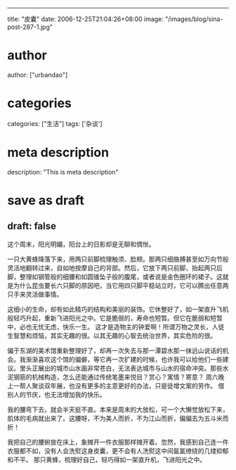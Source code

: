 
---
title: "皮囊"
date: 2006-12-25T21:04:26+08:00
image: "/images/blog/sina-post-287-1.jpg"
# author
author: ["urbandao"]
# categories
categories: ["生活"]
tags: ['杂谈']
# meta description
description: "This is meta description"
# save as draft
draft: false
---

这个周末，阳光明媚，阳台上的日影却是无聊和惆怅。

一只大黄蜂降落下来，用两只前脚梳理触须、脸颊。那两只细胳膊甚至如万向节般灵活地翻转过来，自如地按摩自己的背部。然后，它放下两只前脚，抬起两只后脚，整理如钢管般的细腰和如圆锥坠子般的腹尾，或者说是金色圈环的裙子。这就是为什么昆虫要长六只脚的原因吧，当它用四只脚平稳站立时，它可以腾出任意两只手来灵活做事情。

这细小的生命，却有如此精巧的结构和美丽的装饰。它休整好了，如一架直升飞机般轻巧升起，重新飞进阳光之中。它是脆弱的，寿命也短暂。但它在脆弱和短暂中，必也无忧无虑，快乐一生。
这才是造物主的钟爱啊！所谓万物之灵长，人徒生智慧和烦恼，其实无趣的很。以其无趣的心智去统治世界，其实危险的很。

偏于东湖的美术馆重新整理好了，却再一次失去与那一潭碧水那一抹远山说话的机会。我渐渐喜欢这个馆的偏僻，等它再一次扩建的时候，也许我可以给他们一些建议。里头正展出的城市山水画非常苍白，无法表达城市与山水的宿命冲突。那些水泥钢筋的机械构造，怎么还能通过传统笔墨来悦目？赏心？寓情？寄意？
周六晚上一帮人聚谈双年展，也没有更多的主意更好的办法，只是徒增文案的劳作。
借别人的节庆，也无法增加我的快乐。

我的腰弯下去，就会半天挺不直。本来是周末的大放松，可一个大懒觉放松下来，肌体的毛病就出来了。这腰呀，不为美人而折，不为江山而折，偏偏去为五斗米而折！

我把自己的腰俯放在床上，象摊开一件衣服那样摊开着。忽然，我感到自己连一件衣服都不如，没有人会洗熨这身皮囊，更不会有人洗熨这中间氤氲缭绕的几缕抑郁和不平。
那只黄蜂，梳理好自己，轻巧得如一架直升机，飞进阳光之中。
